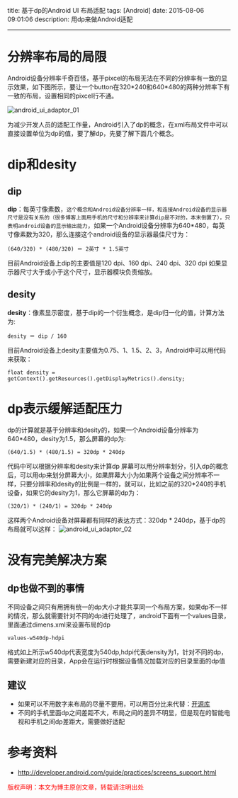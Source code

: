 title: 基于dp的Android UI 布局适配
tags: [Android]
date: 2015-08-06 09:01:06
description: 用dp来做Android适配

---

# 分辨率布局的局限 
Android设备分辨率千奇百怪，基于pixcel的布局无法在不同的分辨率有一致的显示效果，如下图所示，要让一个button在320\*240和640\*480的两种分辨率下有一致的布局，设置相同的pixcel行不通。

![android_ui_adaptor_01](/img/android_ui_adaptor_01.png)

为减少开发人员的适配工作量，Android引入了dp的概念，在xml布局文件中可以直接设置单位为dp的值，要了解dp，先要了解下面几个概念。

# dip和desity
## dip
**dip**：每英寸像素数，`这个概念和Android设备分辨率一样，和连接Android设备的显示器尺寸是没有关系的（很多博客上面用手机的尺寸和分辨率来计算dip是不对的，本末倒置了），只表明android设备的显示输出能力`，如果一个Android设备分辨率为640\*480，每英寸像素数为320，那么连接这个android设备的显示器最佳尺寸为：
```
(640/320) * (480/320) ＝ 2英寸 * 1.5英寸
```
目前Android设备上dip的主要值是120 dpi、160 dpi、240 dpi、320 dpi 如果显示器尺寸大于或小于这个尺寸，显示器模块负责缩放。
## desity
**desity**：像素显示密度，基于dip的一个衍生概念，是dip归一化的值，计算方法为:
```
desity ＝ dip / 160
```
目前Android设备上desity主要值为0.75、1、1.5、2、3，Android中可以用代码来获取：
```
float density = getContext().getResources().getDisplayMetrics().density; 
```

# dp表示缓解适配压力

dp的计算就是基于分辨率和desity的，如果一个Android设备分辨率为640\*480，desity为1.5，那么屏幕的dp为:
```
(640/1.5) * (480/1.5) = 320dp * 240dp
```
代码中可以根据分辨率和desity来计算dp
屏幕可以用分辨率划分，引入dp的概念后，可以用dp来划分屏幕大小，如果屏幕大小为如果两个设备之间分辨率不一样，只要分辨率和desity的比例是一样的，就可以，比如之前的320\*240的手机设备，如果它的desity为1，那么它屏幕的dp为：
```
(320/1) * (240/1) = 320dp * 240dp
```
这样两个Android设备对屏幕都有同样的表达方式：320dp * 240dp，基于dp的布局就可以这样：
![android_ui_adaptor_02](/img/android_ui_adaptor_02.png)

# 没有完美解决方案
## dp也做不到的事情
不同设备之间只有用拥有统一的dp大小才能共享同一个布局方案，如果dp不一样的情况，那么就需要针对不同的dp进行处理了，android下面有一个values目录，里面通过dimens.xml来设置布局的dp
```
values-w540dp-hdpi
```
格式如上所示w540dp代表宽度为540dp,hdpi代表density为1，针对不同的dp，需要新建对应的目录，App会在运行时根据设备情况加载对应的目录里面的dp值

## 建议
- 如果可以不用数字来布局的尽量不要用，可以用百分比来代替：[开源库](https://github.com/JulienGenoud/android-percent-support-lib-sample)
- 不同的手机里面dp之间差距不大，布局之间的差异不明显，但是现在的智能电视和手机之间dp差距大，需要做好适配

# 参考资料
- http://developer.android.com/guide/practices/screens_support.html

<font color="#FF0000">版权声明：本文为博主原创文章，转载请注明出处</font>